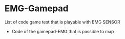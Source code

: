 # EMG-Gamepad
List of code game test that is playable with EMG SENSOR
+ Code of the gamepad-EMG that is possible to map
